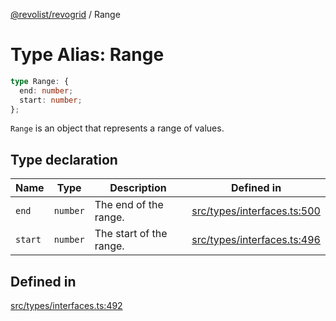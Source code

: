 [@revolist/revogrid](README.md) / Range

# Type Alias: Range

```ts
type Range: {
  end: number;
  start: number;
};
```

`Range` is an object that represents a range of values.

## Type declaration

| Name | Type | Description | Defined in |
| ------ | ------ | ------ | ------ |
| `end` | `number` | The end of the range. | [src/types/interfaces.ts:500](https://github.com/revolist/revogrid/blob/60f69439a769536c61ed98c75e87e11124ee6c9c/src/types/interfaces.ts#L500) |
| `start` | `number` | The start of the range. | [src/types/interfaces.ts:496](https://github.com/revolist/revogrid/blob/60f69439a769536c61ed98c75e87e11124ee6c9c/src/types/interfaces.ts#L496) |

## Defined in

[src/types/interfaces.ts:492](https://github.com/revolist/revogrid/blob/60f69439a769536c61ed98c75e87e11124ee6c9c/src/types/interfaces.ts#L492)

